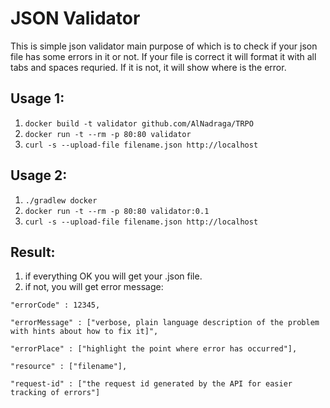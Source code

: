 # JSON Validator
This is simple json validator main purpose of which is to check if your json file has some errors in it or not. 
If your file is correct it will format it with all tabs and spaces requried. If it is not, it will show where is the error.

## Usage 1:
1) `docker build -t validator github.com/AlNadraga/TRPO`
2) `docker run -t --rm -p 80:80 validator`
3) `curl -s --upload-file filename.json http://localhost`

## Usage 2:
1) `./gradlew docker`
2) `docker run -t --rm -p 80:80 validator:0.1`
3) `curl -s --upload-file filename.json http://localhost`

## Result:
1) if everything OK you will get your .json file.
2) if not, you will get error message:

` "errorCode" : 12345, `

` "errorMessage" : ["verbose, plain language description of the problem with hints about how to fix it]", `

` "errorPlace" : ["highlight the point where error has occurred"], `

` "resource" : ["filename"], `

` "request-id" : ["the request id generated by the API for easier tracking of errors"] `
